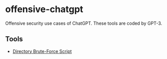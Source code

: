 # offensive-chatgpt
Offensive security use cases of ChatGPT. These tools are coded by GPT-3.

## Tools
- [Directory Brute-Force Script](https://github.com/payloadartist/offensive-chatgpt/tree/main/directory-bruteforce)
